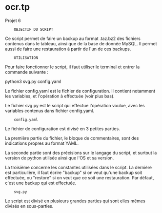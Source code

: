 # ocr.tp
Projet 6



		OBJECTIF DU SCRIPT

Ce script permet de faire un backup au format .taz.bz2 des fichiers contenus dans le tableau, ainsi que de la base de donnée MySQL.
Il permet aussi de faire une restauration à partir de l'un de ces backups.



		UTILISATION

Pour faire fonctionner le script, il faut utiliser le terminal et entrer la commande suivante :

python3 svg.py config.yaml


Le fichier config.yaml est le fichier de configuration. Il contient notamment les variables, et l'opération à effectuée (voir plus bas).

Le fichier svg.py est le script qui effectue l'opération voulue, avec les variables contenus dans fichier config.yaml.



		config.yaml

Le fichier de configuration est divisé en 3 petites parties.

La première partie du fichier, le bloque de commentaires, sont des indications propres au format YAML.

La seconde partie sont des précisions sur le langage du script, et surtout la version de python utilisée ainsi que l'OS et sa version.

La troisième concerne les constantes utilisées dans le script.
La dernière est particulière, il faut écrire "backup" si on veut qu'une backup soit effectuée, ou "restore" si on veut que ce soit une restauration. Par défaut, c'est une backup qui est effectuée.



		svg.py

Le script est divisé en plusieurs grandes parties qui sont elles mêmes divisés en sous-parties.
